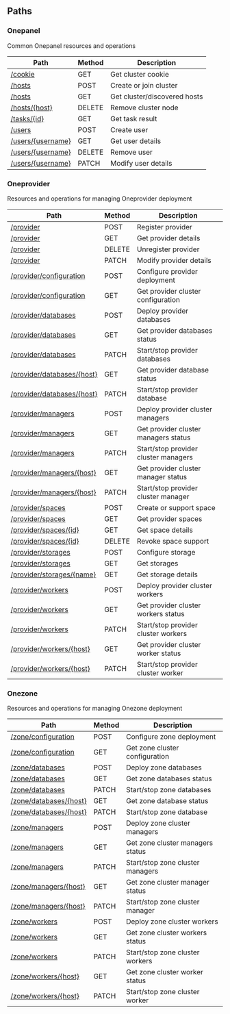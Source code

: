 
<a name="paths"></a>
## Paths

<a name="onepanel_resource"></a>
### Onepanel
Common Onepanel resources and operations


|Path|Method|Description|
|---|---|---|
|[/cookie](operations/get_cookie.md)|GET|Get cluster cookie|
|[/hosts](operations/post_hosts.md)|POST|Create or join cluster|
|[/hosts](operations/get_hosts.md)|GET|Get cluster/discovered hosts|
|[/hosts/{host}](operations/delete_hosts_host.md)|DELETE|Remove cluster node|
|[/tasks/{id}](operations/get_tasks_id.md)|GET|Get task result|
|[/users](operations/post_users.md)|POST|Create user|
|[/users/{username}](operations/get_users_username.md)|GET|Get user details|
|[/users/{username}](operations/delete_users_username.md)|DELETE|Remove user|
|[/users/{username}](operations/patch_users_username.md)|PATCH|Modify user details|


<a name="oneprovider_resource"></a>
### Oneprovider
Resources and operations for managing Oneprovider deployment


|Path|Method|Description|
|---|---|---|
|[/provider](operations/put_provider.md)|POST|Register provider|
|[/provider](operations/get_provider.md)|GET|Get provider details|
|[/provider](operations/delete_provider.md)|DELETE|Unregister provider|
|[/provider](operations/patch_provider.md)|PATCH|Modify provider details|
|[/provider/configuration](operations/put_provider_configuration.md)|POST|Configure provider deployment|
|[/provider/configuration](operations/get_provider_configuration.md)|GET|Get provider cluster configuration|
|[/provider/databases](operations/put_provider_databases.md)|POST|Deploy provider databases|
|[/provider/databases](operations/get_provider_databases.md)|GET|Get provider databases status|
|[/provider/databases](operations/patch_provider_databases.md)|PATCH|Start/stop provider databases|
|[/provider/databases/{host}](operations/get_provider_databases_host.md)|GET|Get provider database status|
|[/provider/databases/{host}](operations/patch_provider_databases_host.md)|PATCH|Start/stop provider database|
|[/provider/managers](operations/put_provider_managers.md)|POST|Deploy provider cluster managers|
|[/provider/managers](operations/get_provider_managers.md)|GET|Get provider cluster managers status|
|[/provider/managers](operations/patch_provider_managers.md)|PATCH|Start/stop provider cluster managers|
|[/provider/managers/{host}](operations/get_provider_managers_host.md)|GET|Get provider cluster manager status|
|[/provider/managers/{host}](operations/patch_provider_managers_host.md)|PATCH|Start/stop provider cluster manager|
|[/provider/spaces](operations/put_provider_spaces.md)|POST|Create or support space|
|[/provider/spaces](operations/get_provider_spaces.md)|GET|Get provider spaces|
|[/provider/spaces/{id}](operations/get_provider_spaces_id.md)|GET|Get space details|
|[/provider/spaces/{id}](operations/delete_provider_spaces_id.md)|DELETE|Revoke space support|
|[/provider/storages](operations/put_provider_storages.md)|POST|Configure storage|
|[/provider/storages](operations/get_provider_storages.md)|GET|Get storages|
|[/provider/storages/{name}](operations/get_provider_storages_name.md)|GET|Get storage details|
|[/provider/workers](operations/put_provider_workers.md)|POST|Deploy provider cluster workers|
|[/provider/workers](operations/get_provider_workers.md)|GET|Get provider cluster workers status|
|[/provider/workers](operations/patch_provider_workers.md)|PATCH|Start/stop provider cluster workers|
|[/provider/workers/{host}](operations/get_provider_workers_host.md)|GET|Get provider cluster worker status|
|[/provider/workers/{host}](operations/patch_provider_workers_host.md)|PATCH|Start/stop provider cluster worker|


<a name="onezone_resource"></a>
### Onezone
Resources and operations for managing Onezone deployment


|Path|Method|Description|
|---|---|---|
|[/zone/configuration](operations/put_zone_configuration.md)|POST|Configure zone deployment|
|[/zone/configuration](operations/get_zone_configuration.md)|GET|Get zone cluster configuration|
|[/zone/databases](operations/put_zone_databases.md)|POST|Deploy zone databases|
|[/zone/databases](operations/get_zone_databases.md)|GET|Get zone databases status|
|[/zone/databases](operations/patch_zone_databases.md)|PATCH|Start/stop zone databases|
|[/zone/databases/{host}](operations/get_zone_databases_host.md)|GET|Get zone database status|
|[/zone/databases/{host}](operations/patch_zone_databases_host.md)|PATCH|Start/stop zone database|
|[/zone/managers](operations/put_zone_managers.md)|POST|Deploy zone cluster managers|
|[/zone/managers](operations/get_zone_managers.md)|GET|Get zone cluster managers status|
|[/zone/managers](operations/patch_zone_managers.md)|PATCH|Start/stop zone cluster managers|
|[/zone/managers/{host}](operations/get_zone_managers_host.md)|GET|Get zone cluster manager status|
|[/zone/managers/{host}](operations/patch_zone_managers_host.md)|PATCH|Start/stop zone cluster manager|
|[/zone/workers](operations/put_zone_workers.md)|POST|Deploy zone cluster workers|
|[/zone/workers](operations/get_zone_workers.md)|GET|Get zone cluster workers status|
|[/zone/workers](operations/patch_zone_workers.md)|PATCH|Start/stop zone cluster workers|
|[/zone/workers/{host}](operations/get_zone_workers_host.md)|GET|Get zone cluster worker status|
|[/zone/workers/{host}](operations/patch_zone_workers_host.md)|PATCH|Start/stop zone cluster worker|



